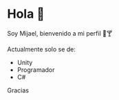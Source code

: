 <body>
  <div>
    <h1>Hola 🥵</h1>
  </div>

  <div>
    <p>Soy Mijael, bienvenido a mi perfil 🧐🍸<p>
  </div>
  
  <div>
    <p>
    Actualmente solo se de:<br>
      <ul>
      <li>Unity</li>
      <li>Programador</li>
      <li>C#</li>
      </ul>
    </p>
  </div>
  
</body>

<footer>Gracias</footer>
